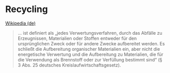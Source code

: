 
# Recycling

<a target="_blank" href="https://de.wikipedia.org/wiki/Recycling">Wikipedia (de)</a>   

> ... ist definiert als „jedes Verwertungsverfahren, durch das Abfälle zu Erzeugnissen, Materialien oder Stoffen entweder für den ursprünglichen Zweck oder für andere Zwecke aufbereitet werden. Es schließt die Aufbereitung organischer Materialien ein, aber nicht die energetische Verwertung und die Aufbereitung zu Materialien, die für die Verwendung als Brennstoff oder zur Verfüllung bestimmt sind“ (§ 3 Abs. 25 deutsches Kreislaufwirtschaftsgesetz).
